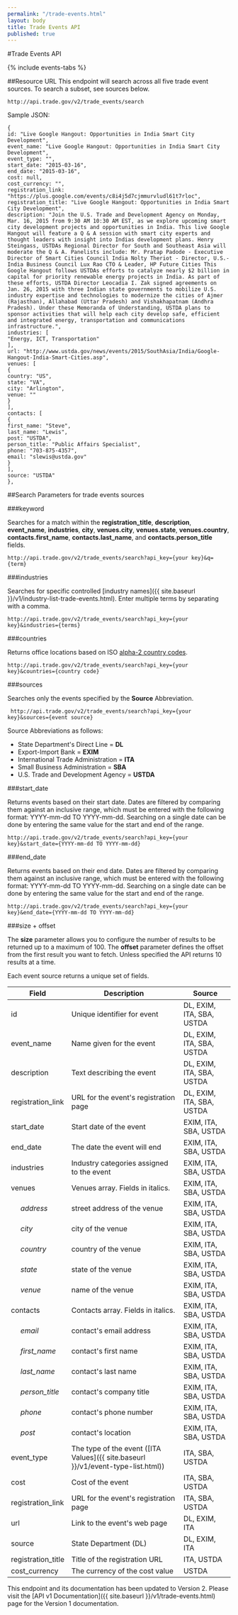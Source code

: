 ```yaml
---
permalink: "/trade-events.html"
layout: body
title: Trade Events API
published: true
---
```


#Trade Events API


{% include events-tabs %}

##Resource URL
This endpoint will search across all five trade event sources.  To search a subset, see sources below.

    http://api.trade.gov/v2/trade_events/search

Sample JSON:

	{
	id: "Live Google Hangout: Opportunities in India Smart City Development",
	event_name: "Live Google Hangout: Opportunities in India Smart City Development",
	event_type: "",
	start_date: "2015-03-16",
	end_date: "2015-03-16",
	cost: null,
	cost_currency: "",
	registration_link: "https://plus.google.com/events/c8i4j5d7cjmmurvludl61t7rloc",
	registration_title: "Live Google Hangout: Opportunities in India Smart City Development",
	description: "Join the U.S. Trade and Development Agency on Monday, Mar. 16, 2015 from 9:30 AM 10:30 AM EST, as we explore upcoming smart city development projects and opportunities in India. This live Google Hangout will feature a Q & A session with smart city experts and thought leaders with insight into Indias development plans. Henry Steingass, USTDAs Regional Director for South and Southeast Asia will moderate the Q & A. Panelists include: Mr. Pratap Padode - Executive Director of Smart Cities Council India Nolty Theriot - Director, U.S.-India Business Council Lux Rao CTO & Leader, HP Future Cities This Google Hangout follows USTDAs efforts to catalyze nearly $2 billion in capital for priority renewable energy projects in India. As part of these efforts, USTDA Director Leocadia I. Zak signed agreements on Jan. 26, 2015 with three Indian state governments to mobilize U.S. industry expertise and technologies to modernize the cities of Ajmer (Rajasthan), Allahabad (Uttar Pradesh) and Vishakhapatnam (Andhra Pradesh). Under these Memoranda of Understanding, USTDA plans to sponsor activities that will help each city develop safe, efficient and integrated energy, transportation and communications infrastructure.",
	industries: [
	"Energy, ICT, Transportation"
	],
	url: "http://www.ustda.gov/news/events/2015/SouthAsia/India/Google-Hangout-India-Smart-Cities.asp",
	venues: [
	{
	country: "US",
	state: "VA",
	city: "Arlington",
	venue: ""
	}
	],
	contacts: [
	{
	first_name: "Steve",
	last_name: "Lewis",
	post: "USTDA",
	person_title: "Public Affairs Specialist",
	phone: "703-875-4357",
	email: "slewis@ustda.gov"
	}
	],
	source: "USTDA"
	},

##Search Parameters for trade events sources

###keyword

Searches for a match within the **registration_title**, **description**, **event_name**, **industries**, **city**, **venues.city**, **venues.state**, **venues.country**, **contacts.first_name**, **contacts.last_name**, and **contacts.person_title** fields.

    http://api.trade.gov/v2/trade_events/search?api_key={your key}&q={term}

<!---    
**_Example_**

[http://api.trade.gov/v2/trade_events/search?q=computer](http://api.trade.gov/v2/trade_events/search?q=computer)
-->

###industries

Searches for specific controlled [industry names]({{ site.baseurl }}/v1/industry-list-trade-events.html).  Enter multiple terms by separating with a comma.

    http://api.trade.gov/v2/trade_events/search?api_key={your key}&industries={terms}

<!---    
**_Example_**

[http://api.trade.gov/v2/trade_events/search?industries=Chemical,Coal](http://api.trade.gov/v2/trade_events/search?industries=Chemical,Coal)
-->

###countries

Returns office locations based on ISO [alpha-2 country codes](http://www.iso.org/iso/home/standards/country_codes/country_names_and_code_elements.htm).

    http://api.trade.gov/v2/trade_events/search?api_key={your key}&countries={country code}

<!---    
**_Example_**

[http://api.trade.gov/v2/trade_events/search?countries=MX](http://api.trade.gov/v2/trade_events/search?countries=MX)
-->

###sources

Searches only the events specified by the **Source** Abbreviation.

	 http://api.trade.gov/v2/trade_events/search?api_key={your key}&sources={event source}

<!---
**_Example_**

[http://api.trade.gov/v2/trade_events/search?sources=DL,EXIM](http://api.trade.gov/v2/trade_events/search?sources=DL,EXIM)
-->

Source Abbreviations as follows:

* State Department's Direct Line = **DL**
* Export-Import Bank = **EXIM**
* International Trade Administration = **ITA**
* Small Business Administration = **SBA**
* U.S. Trade and Development Agency = **USTDA**


###start_date

Returns events based on their start date.  Dates are filtered by comparing them against an inclusive range, which must be entered with the following format:  YYYY-mm-dd TO YYYY-mm-dd.  Searching on a single date can be done by entering the same value for the start and end of the range.


    http://api.trade.gov/v2/trade_events/search?api_key={your key}&start_date={YYYY-mm-dd TO YYYY-mm-dd}

<!---
**_Example_**

[http://api.trade.gov/v2/trade_events/search?start_date=2015-03-25 TO 2015-12-31](http://api.trade.gov/v2/trade_events/search?start_date=2015-03-25 TO 2015-12-31)
-->

###end_date

Returns events based on their end date.  Dates are filtered by comparing them against an inclusive range, which must be entered with the following format:  YYYY-mm-dd TO YYYY-mm-dd.  Searching on a single date can be done by entering the same value for the start and end of the range.


    http://api.trade.gov/v2/trade_events/search?api_key={your key}&end_date={YYYY-mm-dd TO YYYY-mm-dd}

<!---
**_Example_**

[http://api.trade.gov/v2/trade_events/search?end_date=2015-03-25 TO 2015-12-31](http://api.trade.gov/v2/trade_events/search?end_date=2015-03-25 TO 2015-12-31)
-->

###size + offset

The **size** parameter allows you to configure the number of results to be returned up to a maximum of 100. The **offset** parameter defines the offset from the first result you want to fetch. Unless specified the API returns 10 results at a time.

<!---
**_Example_**

[http://api.trade.gov/v2/trade_events/search?country=BR&size=1&offset=1](http://api.trade.gov/v2/trade_events/search?country=BR&size=1&offset=1)


### Examples of the Five Event Sources: 

State Department (DL) [http://api.trade.gov/v2/trade_events/search?sources=DL](http://api.trade.gov/v2/trade_events/search?sources=DL)


Export-Import Bank (EXIM) [http://api.trade.gov/v2/trade_events/search?sources=EXIM](http://api.trade.gov/v2/trade_events/search?sources=EXIM)    


International Trade Administration (ITA) [http://api.trade.gov/v2/trade_events/search?sources=ITA](http://api.trade.gov/v2/trade_events/search?sources=ITA)


Small Business Administration (SBA) [http://api.trade.gov/v2/trade_events/search?sources=SBA](http://api.trade.gov/v2/trade_events/search?sources=SBA)


U.S. Trade and Development Agency (USTDA)  [http://api.trade.gov/v2/trade_events/search?sources=SBA](http://api.trade.gov/v2/trade_events/search?sources=SBA)
-->

Each event source returns a unique set of fields.

| Field              | Description                             | Source             |
| ------------------ | --------------------------------------- | ------------------ |
| id                 | Unique identifier for event             | DL, EXIM, ITA, SBA, USTDA					|
| event_name         | Name given for the event                | DL, EXIM, ITA, SBA, USTDA 					|
| description        | Text describing the event 			   | DL, EXIM, ITA, SBA, USTDA 					|
| registration_link  | URL for the event's registration page   | DL, EXIM, ITA, SBA, USTDA 					|
| start_date         | Start date of the event 			       | EXIM, ITA, SBA, USTDA 					    |
| end_date           | The date the event will end  		   | EXIM, ITA, SBA, USTDA 					    |
| industries         | Industry categories assigned to the event    | EXIM, ITA, SBA, USTDA						|
| venues             | Venues array. Fields in italics.    | EXIM, ITA, SBA, USTDA						|
| &nbsp;&nbsp;&nbsp;&nbsp; _address_            | street address of the venue     		   | EXIM, ITA, SBA, USTDA 						|
| &nbsp;&nbsp;&nbsp;&nbsp; _city_               | city of the venue                       | EXIM, ITA, SBA, USTDA 						|
| &nbsp;&nbsp;&nbsp;&nbsp; _country_            | country of the venue                    | EXIM, ITA, SBA, USTDA 						|
| &nbsp;&nbsp;&nbsp;&nbsp; _state_              | state of the venue                      | EXIM, ITA, SBA, USTDA 						|
| &nbsp;&nbsp;&nbsp;&nbsp; _venue_              | name of the venue                       | EXIM, ITA, SBA, USTDA 						| 
| contacts           | Contacts array. Fields in italics.              | EXIM, ITA, SBA, USTDA 							|
| &nbsp;&nbsp;&nbsp;&nbsp; _email_              | contact's email address                 | EXIM, ITA, SBA, USTDA 						| 
| &nbsp;&nbsp;&nbsp;&nbsp; _first_name_         | contact's first name                    | EXIM, ITA, SBA, USTDA 						|
| &nbsp;&nbsp;&nbsp;&nbsp; _last_name_          | contact's last name                     | EXIM, ITA, SBA, USTDA 						|
| &nbsp;&nbsp;&nbsp;&nbsp; _person_title_       | contact's company title                 | EXIM, ITA, SBA, USTDA 						|
| &nbsp;&nbsp;&nbsp;&nbsp; _phone_              | contact's phone number                  | EXIM, ITA, SBA, USTDA 						|
| &nbsp;&nbsp;&nbsp;&nbsp; _post_               | contact's location                      | EXIM, ITA, SBA, USTDA 						|
| event_type         | The type of the event ([ITA Values]({{ site.baseurl }}/v1/event-type-list.html)) | ITA, SBA, USTDA 					    |
| cost               | Cost of the event                       | ITA, SBA, USTDA							|
| registration_link  | URL for the event's registration page   | ITA, SBA, USTDA							|
| url        		 | Link to the event's web page 		   | DL, EXIM, ITA 								|
| source        	 | State Department (DL) 			   	   | DL, EXIM, ITA								|
| registration_title | Title of the registration URL           | ITA, USTDA									|
| cost_currency      | The currency of the cost value          | USTDA										|


This endpoint and its documentation has been updated to Version 2. Please visit the [API v1 Documentation]({{ site.baseurl }}/v1/trade-events.html) page for the Version 1 documentation.


